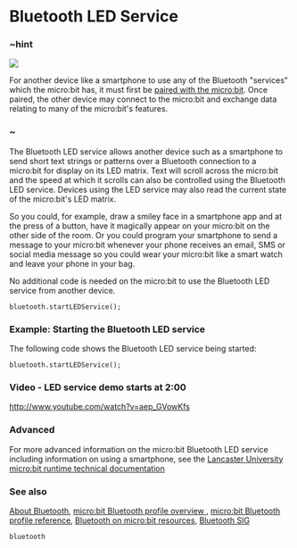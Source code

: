 # Bluetooth LED Service 

### ~hint
![](/static/bluetooth/Bluetooth_SIG.png)

For another device like a smartphone to use any of the Bluetooth "services" which the micro:bit has, it must first be [paired with the micro:bit](/reference/bluetooth/bluetooth-pairing). Once paired, the other device may connect to the micro:bit and exchange data relating to many of the micro:bit's features.

### ~

The Bluetooth LED service allows another device such as a smartphone to send short text strings or patterns over a Bluetooth connection to a micro:bit for display on its LED matrix. Text will scroll across the micro:bit and the speed at which it scrolls can also be controlled using the Bluetooth LED service. Devices using the LED service may also read the current state of the micro:bit's LED matrix.

So you could, for example, draw a smiley face in a smartphone app and at the press of a button, have it magically appear on your micro:bit on the other side of the room. Or you could program your smartphone to send a message to your micro:bit whenever your phone receives an email, SMS or social media message so you could wear your micro:bit like a smart watch and leave your phone in your bag. 

No additional code is needed on the micro:bit to use the Bluetooth LED service from another device.

```sig
bluetooth.startLEDService();
```

### Example: Starting the Bluetooth LED service

The following code shows the Bluetooth LED service being started:

```blocks
bluetooth.startLEDService();
```

### Video - LED service demo starts at 2:00

http://www.youtube.com/watch?v=aep_GVowKfs

### Advanced
 
For more advanced information on the micro:bit Bluetooth LED service including information on using a smartphone, see the [Lancaster University micro:bit runtime technical documentation](http://lancaster-university.github.io/microbit-docs/ble/led-service/)

### See also

[About Bluetooth](/reference/bluetooth/about-bluetooth), [micro:bit Bluetooth profile overview ](http://lancaster-university.github.io/microbit-docs/ble/profile/), [micro:bit Bluetooth profile reference](http://lancaster-university.github.io/microbit-docs/resources/bluetooth/microbit-profile-V1.9-Level-2.pdf),  [Bluetooth on micro:bit resources](http://bluetooth-mdw.blogspot.co.uk/p/bbc-microbit.html), [Bluetooth SIG](https://www.bluetooth.com)

```package
bluetooth
```

